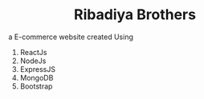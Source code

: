 <h1 align="center">Ribadiya Brothers</h1>

a E-commerce website created Using 
1. ReactJs
2. NodeJs
3. ExpressJS
4. MongoDB
5. Bootstrap
